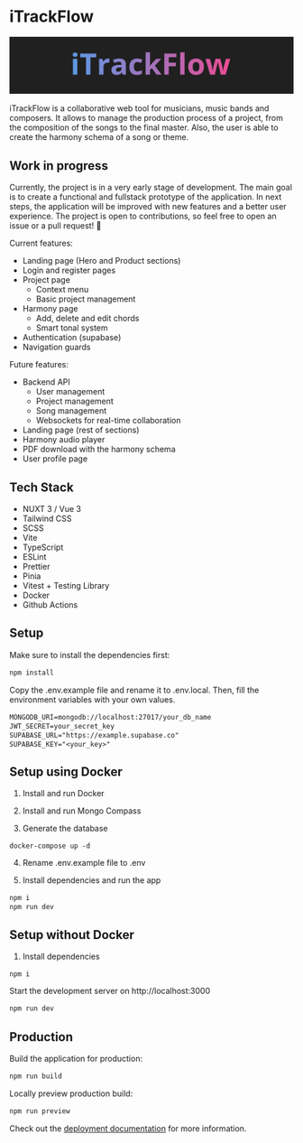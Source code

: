 # iTrackFlow

![iTrackFlow](https://github.com/Lithos-hub/iTrackFlow/blob/main/public/img/iTrackFlow-banner.jpg?raw=true)

iTrackFlow is a collaborative web tool for musicians, music bands and composers. It allows to manage the production process of a project, from the composition of the songs to the final master. Also, the user is able to create the harmony schema of a song or theme.

## Work in progress

Currently, the project is in a very early stage of development. The main goal is to create a functional and fullstack prototype of the application. In next steps, the application will be improved with new features and a better user experience. The project is open to contributions, so feel free to open an issue or a pull request! 🙌

Current features:

- Landing page (Hero and Product sections)
- Login and register pages
- Project page
  - Context menu
  - Basic project management
- Harmony page
  - Add, delete and edit chords
  - Smart tonal system
- Authentication (supabase)
- Navigation guards

Future features:

- Backend API
  - User management
  - Project management
  - Song management
  - Websockets for real-time collaboration
- Landing page (rest of sections)
- Harmony audio player
- PDF download with the harmony schema
- User profile page

## Tech Stack

- NUXT 3 / Vue 3
- Tailwind CSS
- SCSS
- Vite
- TypeScript
- ESLint
- Prettier
- Pinia
- Vitest + Testing Library
- Docker
- Github Actions

## Setup

Make sure to install the dependencies first:

```bash
npm install
```

Copy the .env.example file and rename it to .env.local. Then, fill the environment variables with your own values.

```
MONGODB_URI=mongodb://localhost:27017/your_db_name
JWT_SECRET=your_secret_key
SUPABASE_URL="https://example.supabase.co"
SUPABASE_KEY="<your_key>"
```

## Setup using Docker

1. Install and run Docker
2. Install and run Mongo Compass

3. Generate the database

```
docker-compose up -d
```

4. Rename .env.example file to .env

5. Install dependencies and run the app

```
npm i
npm run dev
```

## Setup without Docker

1. Install dependencies

```
npm i
```

Start the development server on http://localhost:3000

```bash
npm run dev
```

## Production

Build the application for production:

```bash
npm run build
```

Locally preview production build:

```bash
npm run preview
```

Check out the [deployment documentation](https://nuxt.com/docs/getting-started/deployment) for more information.
